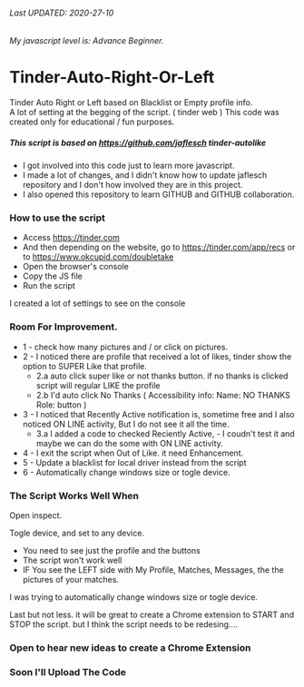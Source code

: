 ###### Last UPDATED: 2020-27-10

###### My javascript level is: Advance Beginner. 
# Tinder-Auto-Right-Or-Left
Tinder Auto Right or Left based on Blacklist or Empty profile info.  
A lot of setting at the begging of the script.  ( tinder web )
This code was created only for educational / fun purposes.

##### This script is based on https://github.com/jaflesch tinder-autolike 
- I got involved into this code just to learn more javascript.
- I made a lot of changes, and I didn't know how to update jaflesch repository and I don't how involved they are in this project.
- I also opened this repository to learn GITHUB and GITHUB collaboration. 

### How to use the script
- Access https://tinder.com
- And then depending on the website, go to https://tinder.com/app/recs or to https://www.okcupid.com/doubletake
- Open the browser's console
- Copy the JS file
- Run the script

I created a lot of settings to see on the console 

### Room For Improvement.

* 1 - check how many pictures and / or click on pictures.
* 2 - I noticed there are profile that received a lot of likes, tinder show the option to SUPER Like that profile. 
  * 2.a auto click super like or not thanks button. if no thanks is clicked script will regular LIKE the profile
  * 2.b I'd auto click No Thanks  ( Accessibility info:  Name:  NO THANKS  Role: button )
* 3 - I noticed that Recently Active notification is, sometime free and I also noticed ON LINE activity, But I do not see it all the time. 
  * 3.a I added a code to checked Reciently Active, - I coudn't test it and maybe we can do the some with ON LINE activity. 
* 4 - I exit the script when Out of Like. it need Enhancement. 
* 5 - Update a blacklist for local driver instead from the script 
* 6 - Automatically change windows size or togle device.


### The Script Works Well When

Open inspect.

Togle device, and set to any device.

* You need to see just the profile and the buttons
* The script won't work well
* IF You see the LEFT side with My Profile, Matches, Messages, the the pictures of your matches.

I was trying to automatically change windows size or togle device.

Last but not less. it will be great to create a Chrome extension to START and STOP the script. 
but I think the script needs to be redesing.... 
### Open to hear new ideas to create a Chrome Extension


### Soon I'll Upload The Code
